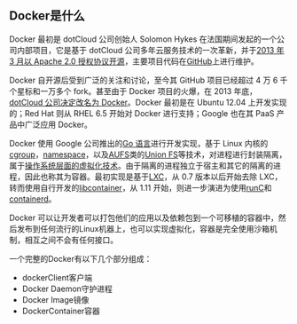 ## Docker是什么

Docker 最初是 dotCloud 公司创始人 Solomon Hykes 在法国期间发起的一个公司内部项目，它是基于 dotCloud 公司多年云服务技术的一次革新，并于[2013 年 3 月以 Apache 2.0 授权协议开源](https://en.wikipedia.org/wiki/Docker_%28software%29)，主要项目代码在[GitHub](https://github.com/moby/moby)上进行维护。

Docker 自开源后受到广泛的关注和讨论，至今其 GitHub 项目已经超过 4 万 6 千个星标和一万多个 fork。甚至由于 Docker 项目的火爆，在 2013 年底，[dotCloud 公司决定改名为 Docker](https://blog.docker.com/2013/10/dotcloud-is-becoming-docker-inc/)。Docker 最初是在 Ubuntu 12.04 上开发实现的；Red Hat 则从 RHEL 6.5 开始对 Docker 进行支持；Google 也在其 PaaS 产品中广泛应用 Docker。

Docker 使用 Google 公司推出的[Go 语言](https://golang.org/)进行开发实现，基于 Linux 内核的[cgroup](https://zh.wikipedia.org/wiki/Cgroups)，[namespace](https://en.wikipedia.org/wiki/Linux_namespaces)，以及[AUFS](https://en.wikipedia.org/wiki/Aufs)类的[Union FS](https://en.wikipedia.org/wiki/Union_mount)等技术，对进程进行封装隔离，属于[操作系统层面的虚拟化技术](https://en.wikipedia.org/wiki/Operating-system-level_virtualization)。由于隔离的进程独立于宿主和其它的隔离的进程，因此也称其为容器。最初实现是基于[LXC](https://linuxcontainers.org/lxc/introduction/)，从 0.7 版本以后开始去除 LXC，转而使用自行开发的[libcontainer](https://github.com/docker/libcontainer)，从 1.11 开始，则进一步演进为使用[runC](https://github.com/opencontainers/runc)和[containerd](https://github.com/containerd/containerd)。

Docker 可以让开发者可以打包他们的应用以及依赖包到一个可移植的容器中，然后发布到任何流行的Linux机器上，也可以实现虚拟化，容器是完全使用沙箱机制，相互之间不会有任何接口。

一个完整的Docker有以下几个部分组成：

* dockerClient客户端
* Docker Daemon守护进程
* Docker Image镜像
* DockerContainer容器

## 



